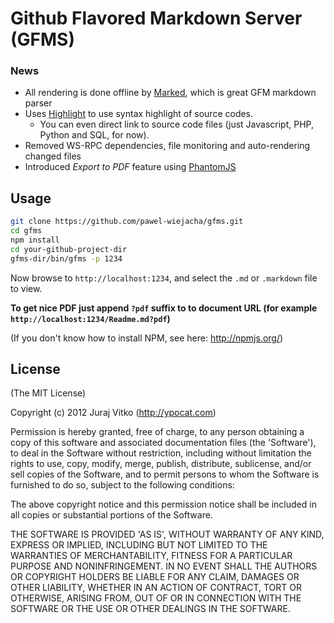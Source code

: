 # Github Flavored Markdown Server (GFMS)

### News

* All rendering is done offline by [Marked](https://github.com/chjj/marked), which is great GFM markdown parser
* Uses [Highlight](http://highlightjs.org/) to use syntax highlight of source codes. 
  * You can even direct link to source code files (just Javascript, PHP, Python and SQL, for now).
* Removed WS-RPC dependencies, file monitoring and auto-rendering changed files
* Introduced *Export to _PDF_* feature using [PhantomJS](http://phantomjs.org/)

## Usage

```bash
git clone https://github.com/pawel-wiejacha/gfms.git
cd gfms
npm install
cd your-github-project-dir
gfms-dir/bin/gfms -p 1234
```
Now browse to `http://localhost:1234`, and select the `.md` or `.markdown` file to view.

**To get nice PDF just append `?pdf` suffix to to document URL (for example `http://localhost:1234/Readme.md?pdf`)**

(If you don't know how to install NPM, see here: http://npmjs.org/)

## License
(The MIT License)

Copyright (c) 2012 Juraj Vitko (http://ypocat.com)

Permission is hereby granted, free of charge, to any person obtaining a copy of this software and associated documentation files (the 'Software'), to deal in the Software without restriction, including without limitation the rights to use, copy, modify, merge, publish, distribute, sublicense, and/or sell copies of the Software, and to permit persons to whom the Software is furnished to do so, subject to the following conditions:

The above copyright notice and this permission notice shall be included in all copies or substantial portions of the Software.

THE SOFTWARE IS PROVIDED 'AS IS', WITHOUT WARRANTY OF ANY KIND, EXPRESS OR IMPLIED, INCLUDING BUT NOT LIMITED TO THE WARRANTIES OF MERCHANTABILITY, FITNESS FOR A PARTICULAR PURPOSE AND NONINFRINGEMENT. IN NO EVENT SHALL THE AUTHORS OR COPYRIGHT HOLDERS BE LIABLE FOR ANY CLAIM, DAMAGES OR OTHER LIABILITY, WHETHER IN AN ACTION OF CONTRACT, TORT OR OTHERWISE, ARISING FROM, OUT OF OR IN CONNECTION WITH THE SOFTWARE OR THE USE OR OTHER DEALINGS IN THE SOFTWARE.
